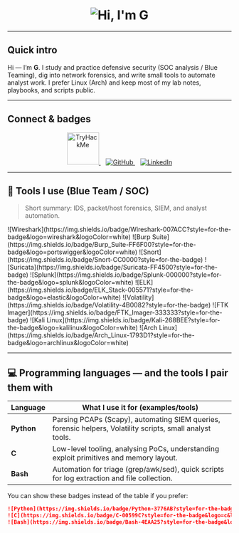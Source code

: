 
<div align="center">
  <h1>
    <img src="https://readme-typing-svg.herokuapp.com?font=Silkscreen&size=36&duration=2500&color=2AA889&center=true&vCenter=true&width=700&lines=Hi,+I'm+G+👋;SOC+Analyst+in+training+|+Blue+Team+|+CTF+Learner" alt="Hi, I'm G"/>
  </h1>
</div>

---

## Quick intro
Hi — I’m **G**. I study and practice defensive security (SOC analysis / Blue Teaming), dig into network forensics, and write small tools to automate analyst work. I prefer Linux (Arch) and keep most of my lab notes, playbooks, and scripts public.

---

## Connect & badges
<p align="center">
  <a href="https://tryhackme.com/p/B4HAA7">
    <img src="https://tryhackme-badges.s3.amazonaws.com/B4HAA7.png" alt="TryHackMe" height="72"/>
  </a>
  &nbsp;&nbsp;
  <a href="https://github.com/88BahaaAdel88">
    <img src="https://img.shields.io/badge/GitHub-100000?style=for-the-badge&logo=github&logoColor=white" alt="GitHub"/>
  </a>
  &nbsp;&nbsp;
  <a href="https://www.linkedin.com/in/YOUR_LINKEDIN_USERNAME/">
    <img src="https://img.shields.io/badge/LinkedIn-0077B5?style=for-the-badge&logo=linkedin&logoColor=white" alt="LinkedIn"/>
  </a>
</p>

---

## 🧰 Tools I use (Blue Team / SOC)
> Short summary: IDS, packet/host forensics, SIEM, and analyst automation.

<p>
  ![Wireshark](https://img.shields.io/badge/Wireshark-007ACC?style=for-the-badge&logo=wireshark&logoColor=white)
  ![Burp Suite](https://img.shields.io/badge/Burp_Suite-FF6F00?style=for-the-badge&logo=portswigger&logoColor=white)
  ![Snort](https://img.shields.io/badge/Snort-CC0000?style=for-the-badge)
  ![Suricata](https://img.shields.io/badge/Suricata-FF4500?style=for-the-badge)
  ![Splunk](https://img.shields.io/badge/Splunk-000000?style=for-the-badge&logo=splunk&logoColor=white)
  ![ELK](https://img.shields.io/badge/ELK_Stack-005571?style=for-the-badge&logo=elastic&logoColor=white)
  ![Volatility](https://img.shields.io/badge/Volatility-4B0082?style=for-the-badge)
  ![FTK Imager](https://img.shields.io/badge/FTK_Imager-333333?style=for-the-badge)
  ![Kali Linux](https://img.shields.io/badge/Kali-268BEE?style=for-the-badge&logo=kalilinux&logoColor=white)
  ![Arch Linux](https://img.shields.io/badge/Arch_Linux-1793D1?style=for-the-badge&logo=archlinux&logoColor=white)
</p>

---

## 💻 Programming languages — and the tools I pair them with

| Language | What I use it for (examples/tools) |
|---|---|
| **Python** | Parsing PCAPs (Scapy), automating SIEM queries, forensic helpers, Volatility scripts, small analyst tools. |
| **C** | Low-level tooling, analysing PoCs, understanding exploit primitives and memory layout. |
| **Bash** | Automation for triage (grep/awk/sed), quick scripts for log extraction and file collection. |

You can show these badges instead of the table if you prefer:

```markdown
![Python](https://img.shields.io/badge/Python-3776AB?style=for-the-badge&logo=python&logoColor=white)
![C](https://img.shields.io/badge/C-00599C?style=for-the-badge&logo=c&logoColor=white)
![Bash](https://img.shields.io/badge/Bash-4EAA25?style=for-the-badge&logo=gnu-bash&logoColor=white)
